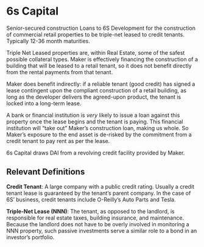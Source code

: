 # 6s Capital
Senior-secured construction Loans to 6S Development for the construction of commercial retail properties to be triple-net leased to credit tenants. Typically 12-36 month maturities.

Triple Net Leased properties are, within Real Estate, some of the safest possible collateral types. Maker is effectively financing the construction of a building that will be leased to a retail tenant, so it does not benefit directly from the rental payments from that tenant. 

Maker does benefit indirectly: if a reliable tenant (good credit) has signed a lease contingent upon the compliant construction of a retail building, as long as the developer delivers the agreed-upon product, the tenant is locked into a long-term lease. 

A bank or financial institution is *very* likely to issue a loan against this property once the lease begins and the tenant is paying. This financial institution will “take out” Maker’s construction loan, making us whole. So Maker’s exposure to the end asset is de-risked by the commitment from a credit tenant to pay rent as per the lease.

6s Capital draws DAI from a revolving credit facility provided by Maker. 

## Relevant Definitions

**Credit Tenant**: A large company with a public credit rating. Usually a credit tenant lease is guaranteed by the tenant’s parent company. In the case of 6S’ business, credit tenants include O-Reilly’s Auto Parts and Tesla. 

**Triple-Net Lease (NNN)**: The tenant, as opposed to the landlord, is responsible for real estate taxes, building insurance, and maintenance. Because the landlord does not have to be overly involved in monitoring a NNN property, such passive investments serve a similar role to a bond in an investor’s portfolio. 